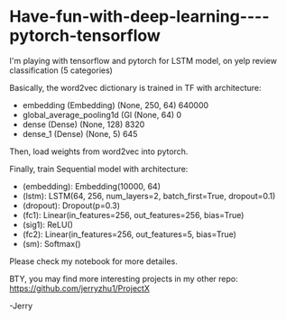 # Have-fun-with-deep-learning----pytorch-tensorflow

I'm playing with tensorflow and pytorch for LSTM model, on yelp review classification (5 categories)





Basically, the word2vec dictionary is trained in TF with architecture:

  * embedding (Embedding)        (None, 250, 64)           640000    
  * global_average_pooling1d (Gl (None, 64)                0         
  * dense (Dense)                (None, 128)               8320      
  * dense_1 (Dense)              (None, 5)                 645       

Then, load weights from word2vec into pytorch.

Finally, train Sequential model with architecture:

  * (embedding): Embedding(10000, 64)
  * (lstm): LSTM(64, 256, num_layers=2, batch_first=True, dropout=0.1)
  * (dropout): Dropout(p=0.3)
  * (fc1): Linear(in_features=256, out_features=256, bias=True)
  * (sig1): ReLU()
  * (fc2): Linear(in_features=256, out_features=5, bias=True)
  * (sm): Softmax()
  
Please check my notebook for more detailes.

BTY, you may find more interesting projects in my other repo: https://github.com/jerryzhu1/ProjectX
  


-Jerry
 
